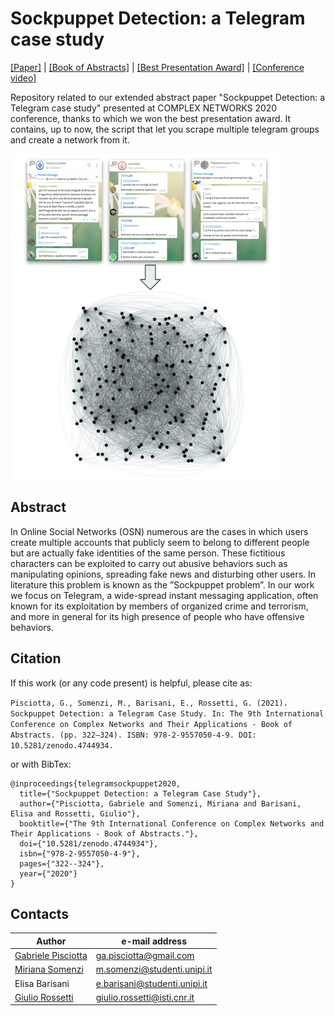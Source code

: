 # Sockpuppet Detection: a Telegram case study
[[Paper]](https://github.com/GabrielePisciotta/sockpuppet-detection-a-telegram-case-study/extended_abstract.pdf) | 
[[Book of Abstracts]](https://zenodo.org/record/4744934) |
[[Best Presentation Award]](https://2020.complexnetworks.org/awards/) |
[[Conference video]](https://www.youtube.com/watch?v=2fNYiQUoXIc) 


Repository related to our extended abstract paper "Sockpuppet Detection: a Telegram case study" 
presented at COMPLEX NETWORKS 2020 conference, thanks to which we won the best presentation award.
It contains, up to now, the script that let you scrape multiple telegram groups and create a network from it. 

![image](diagram.png)

## Abstract ##
In Online Social Networks (OSN) numerous are the cases in which users create multiple accounts that publicly seem to belong to different people but are actually fake identities of the same person. These fictitious characters can be exploited to carry out abusive behaviors such as manipulating opinions, spreading fake news and disturbing other users. In literature this problem is known as the ”Sockpuppet problem”. In our work we focus on Telegram, a wide-spread instant messaging application, often known for its exploitation by members of organized crime and terrorism, and more in general for its high presence of people who have offensive behaviors.


## Citation ##
If this work (or any code present) is helpful, please cite as:

```Pisciotta, G., Somenzi, M., Barisani, E., Rossetti, G. (2021). Sockpuppet Detection: a Telegram Case Study. In: The 9th International Conference on Complex Networks and Their Applications - Book of Abstracts. (pp. 322–324). ISBN: 978-2-9557050-4-9. DOI: 10.5281/zenodo.4744934.```

or with BibTex:
```
@inproceedings{telegramsockpuppet2020,
  title={"Sockpuppet Detection: a Telegram Case Study"},
  author={"Pisciotta, Gabriele and Somenzi, Miriana and Barisani, Elisa and Rossetti, Giulio"},
  booktitle={"The 9th International Conference on Complex Networks and Their Applications - Book of Abstracts."},
  doi={"10.5281/zenodo.4744934"},
  isbn={"978-2-9557050-4-9"},
  pages={"322--324"},
  year={"2020"}
}
```



## Contacts
|Author |e-mail address |
|---|---|
| [Gabriele Pisciotta](https://github.com/GabrielePisciotta)  | ga.pisciotta@gmail.com |
| [Miriana Somenzi](https://github.com/mirianasomenzi) | m.somenzi@studenti.unipi.it |
| Elisa Barisani | e.barisani@studenti.unipi.it |
| [Giulio Rossetti](https://github.com/GiulioRossetti) | giulio.rossetti@isti.cnr.it |
